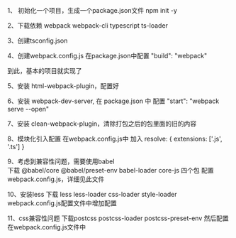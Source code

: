 1、 初始化一个项目，生成一个package.json文件 
     npm init -y
     
2、下载依赖  webpack   webpack-cli  typescript  ts-loader

3、创建tsconfig.json

4、创建webpack.config.js  在package.json中配置 "build": "webpack"


到此，基本的项目就实现了

5、安装 html-webpack-plugin，配置好

6、安装 webpack-dev-server, 在 package.json 中  配置  "start": "webpack serve --open"

7、安装 clean-webpack-plugin，清除打包之后的包里面的旧的内容

8、模块化引入配置
     在webpack.config.js中  加入
        resolve: {
            extensions: ['.js', '.ts']
        }

9、考虑到兼容性问题，需要使用babel  
    下载  @babel/core  @babel/preset-env   babel-loader  core-js  四个包
    配置webpack.config.js，详细见此文件
    
    
10、安装less
       下载 less  less-loader  css-loader  style-loader
       webpack.config.js配置文件中增加配置
       
11、css兼容性问题
       下载postcss   postcss-loader   postcss-preset-env
       然后配置在webpack.config.js文件中
